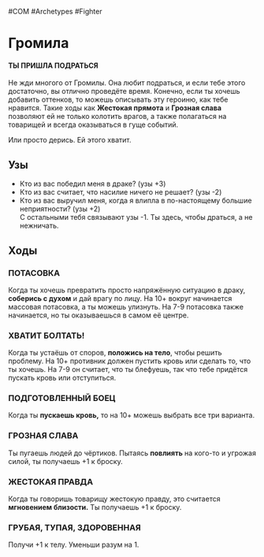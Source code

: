 #COM  #Archetypes #Fighter  

# Громила
#### ТЫ ПРИШЛА ПОДРАТЬСЯ

Не жди многого от Громилы. Она любит подраться, и если тебе этого достаточно, вы отлично проведёте время. Конечно, если ты хочешь добавить оттенков, то можешь описывать эту героиню, как тебе нравится. Такие ходы как **Жестокая прямота** и **Грозная слава** позволяют ей не только колотить врагов, а также полагаться на товарищей и всегда оказываться в гуще событий.  

Или просто дерись. Ей этого хватит.  
## Узы
- Кто из вас победил меня в драке? (узы +3)  
-  Кто из вас считает, что насилие ничего не решает? (узы -2)    
-  Кто из вас выручил меня, когда я влипла в по-настоящему большие неприятности? (узы +2)  
С остальными тебя связывают узы -1. Ты здесь, чтобы драться, а не нежничать.   

## Ходы

### ПОТАСОВКА
Когда ты хочешь превратить просто напряжённую ситуацию в драку, **соберись с духом** и дай врагу по лицу. На 10+ вокруг начинается массовая потасовка, а ты можешь улизнуть. На 7-9 потасовка также начинается, но ты оказываешься в самом её центре.

### ХВАТИТ БОЛТАТЬ!
Когда ты устаёшь от споров, **положись на тело**, чтобы решить проблему. На 10+ противник должен пустить кровь или сделать то, что ты хочешь. На 7-9 он считает, что ты блефуешь, так что тебе придётся пускать кровь или отступиться.

### ПОДГОТОВЛЕННЫЙ БОЕЦ
Когда ты **пускаешь кровь,** то на 10+ можешь выбрать все три варианта.

### ГРОЗНАЯ СЛАВА
Ты пугаешь людей до чёртиков. Пытаясь **повлиять** на кого-то и угрожая силой, ты получаешь +1 к броску.

### ЖЕСТОКАЯ ПРАВДА
Когда ты говоришь товарищу жестокую правду, это считается **мгновением близости.** Ты получаешь +1 к броску.

### ГРУБАЯ, ТУПАЯ, ЗДОРОВЕННАЯ
Получи +1 к телу. Уменьши разум на 1.